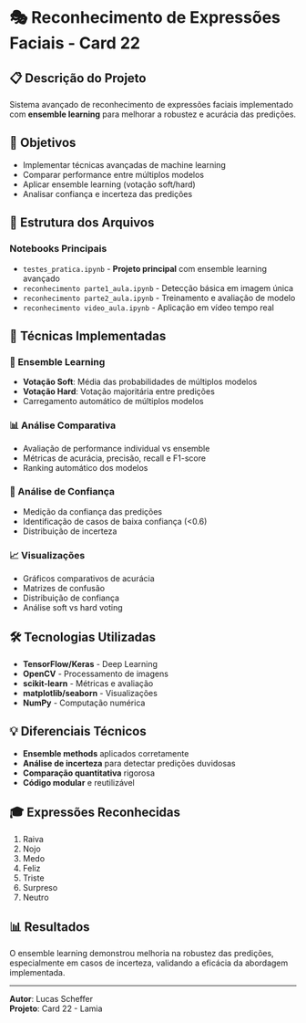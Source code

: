# 🎭 Reconhecimento de Expressões Faciais - Card 22

## 📋 Descrição do Projeto
Sistema avançado de reconhecimento de expressões faciais implementado com **ensemble learning** para melhorar a robustez e acurácia das predições.

## 🎯 Objetivos
- Implementar técnicas avançadas de machine learning
- Comparar performance entre múltiplos modelos
- Aplicar ensemble learning (votação soft/hard)
- Analisar confiança e incerteza das predições

## 📁 Estrutura dos Arquivos

### Notebooks Principais
- `testes_pratica.ipynb` - **Projeto principal** com ensemble learning avançado
- `reconhecimento parte1_aula.ipynb` - Detecção básica em imagem única
- `reconhecimento parte2_aula.ipynb` - Treinamento e avaliação de modelo
- `reconhecimento video_aula.ipynb` - Aplicação em vídeo tempo real

## 🚀 Técnicas Implementadas

### 🤝 Ensemble Learning
- **Votação Soft**: Média das probabilidades de múltiplos modelos
- **Votação Hard**: Votação majoritária entre predições
- Carregamento automático de múltiplos modelos

### 📊 Análise Comparativa
- Avaliação de performance individual vs ensemble
- Métricas de acurácia, precisão, recall e F1-score
- Ranking automático dos modelos

### 🎯 Análise de Confiança
- Medição da confiança das predições
- Identificação de casos de baixa confiança (<0.6)
- Distribuição de incerteza

### 📈 Visualizações
- Gráficos comparativos de acurácia
- Matrizes de confusão
- Distribuição de confiança
- Análise soft vs hard voting

## 🛠️ Tecnologias Utilizadas
- **TensorFlow/Keras** - Deep Learning
- **OpenCV** - Processamento de imagens
- **scikit-learn** - Métricas e avaliação
- **matplotlib/seaborn** - Visualizações
- **NumPy** - Computação numérica

## 💡 Diferenciais Técnicos
- **Ensemble methods** aplicados corretamente
- **Análise de incerteza** para detectar predições duvidosas
- **Comparação quantitativa** rigorosa
- **Código modular** e reutilizável

## 🎓 Expressões Reconhecidas
1. Raiva
2. Nojo  
3. Medo
4. Feliz
5. Triste
6. Surpreso
7. Neutro

## 📊 Resultados
O ensemble learning demonstrou melhoria na robustez das predições, especialmente em casos de incerteza, validando a eficácia da abordagem implementada.

---
**Autor**: Lucas Scheffer  
**Projeto**: Card 22 - Lamia
